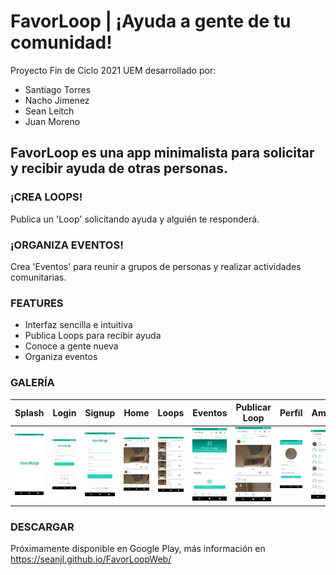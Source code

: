 # FavorLoop | ¡Ayuda a gente de tu comunidad!
Proyecto Fin de Ciclo 2021 UEM desarrollado por:

- Santiago Torres  
- Nacho Jimenez  
- Sean Leitch  
- Juan Moreno  

## FavorLoop es una app minimalista para solicitar y recibir ayuda de otras personas.

### ¡CREA LOOPS!  
Publica un 'Loop' solicitando ayuda y alguién te responderá.

### ¡ORGANIZA EVENTOS!  
Crea 'Eventos' para reunir a grupos de personas y realizar actividades comunitarias.

### FEATURES


- Interfaz sencilla e intuitiva
- Publica Loops para recibir ayuda
- Conoce a gente nueva
- Organiza eventos


### GALERÍA
| Splash | Login | Signup | Home | Loops | Eventos | Publicar Loop | Perfil | Amigos |
|:-:|:-:|:-:|:-:|-|-|-|-|-|
| ![](app/img/splash.jpg) | ![](app/img/login.jpg) | ![](app/img/signup.jpg) | ![](app/img/home.jpg) | ![](app/img/eventos.jpg) | ![](app/img/publicaciones.jpg) | ![](app/img/loops.jpg) | ![](app/img/perfil.jpg) | ![](app/img/busqueda.jpg) |

### DESCARGAR
Próximamente disponible en Google Play, más información en https://seanjl.github.io/FavorLoopWeb/
